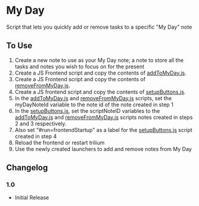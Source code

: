 # My Day

Script that lets you quickly add or remove tasks to a specific "My Day" note


## To Use
1. Create a new note to use as your My Day note; a note to store all the tasks and notes you wish to focus on for the present
2. Create a JS Frontend script and copy the contents of [addToMyDay.js](./addToMyDay.js). 
3. Create a JS Frontend script and copy the contents of [removeFromMyDay.js](./removeFromMyDay.js). 
4. Create a JS frontend script and copy the contents of [setupButtons.js](./setupButtons.js).
5. In the [addToMyDay.js](./addToMyDay.js) and [removeFromMyDay.js](./removeFromMyDay.js) scripts, set the myDayNoteId variable to the note id of the note created in step 1
6.  In the [setupButtons.js](./setupButtons.js), set the scriptNoteID variables to the [addToMyDay.js](./addToMyDay.js) and [removeFromMyDay.js](./removeFromMyDay.js) scripts notes created in steps 2 and 3 respectively. 
7.  Also set "#run=frontendStartup" as a label for the [setupButtons.js](./setupButtons.js) script created in step 4
8.  Reload the frontend or restart trilium
9.  Use the newly created launchers to add and remove notes from My Day


## Changelog

### 1.0 
- Initial Release